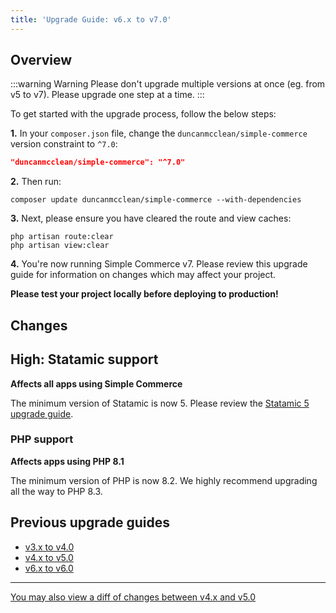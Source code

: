 ```yaml
---
title: 'Upgrade Guide: v6.x to v7.0'
---
```


## Overview

:::warning Warning
Please don't upgrade multiple versions at once (eg. from v5 to v7). Please upgrade one step at a time.
:::

To get started with the upgrade process, follow the below steps:

**1.** In your `composer.json` file, change the `duncanmcclean/simple-commerce` version constraint to `^7.0`:

```json
"duncanmcclean/simple-commerce": "^7.0"
```

**2.** Then run:

```
composer update duncanmcclean/simple-commerce --with-dependencies
```

**3.** Next, please ensure you have cleared the route and view caches:

```
php artisan route:clear
php artisan view:clear
```

**4.** You're now running Simple Commerce v7. Please review this upgrade guide for information on changes which may affect your project.

**Please test your project locally before deploying to production!**

## Changes

## High: Statamic support
**Affects all apps using Simple Commerce**

The minimum version of Statamic is now 5. Please review the [Statamic 5 upgrade guide](https://statamic.dev/upgrade-guide/4-to-5).

### PHP support
**Affects apps using PHP 8.1**

The minimum version of PHP is now 8.2. We highly recommend upgrading all the way to PHP 8.3.

## Previous upgrade guides

-   [v3.x to v4.0](/upgrade-guides/v3-x-to-v4-0)
-   [v4.x to v5.0](/upgrade-guides/v4-x-to-v5-0)
-   [v6.x to v6.0](/upgrade-guides/v5-x-to-v6-0)

---

[You may also view a diff of changes between v4.x and v5.0](https://github.com/duncanmcclean/simple-commerce/compare/6.x...7.x)
